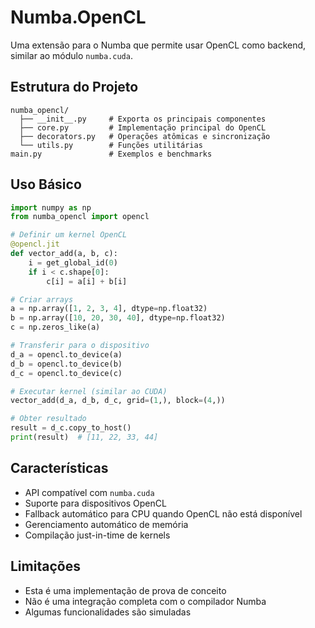 
# Numba.OpenCL

Uma extensão para o Numba que permite usar OpenCL como backend, similar ao módulo `numba.cuda`.

## Estrutura do Projeto

```
numba_opencl/
  ├── __init__.py     # Exporta os principais componentes
  ├── core.py         # Implementação principal do OpenCL
  ├── decorators.py   # Operações atômicas e sincronização
  └── utils.py        # Funções utilitárias
main.py               # Exemplos e benchmarks
```

## Uso Básico

```python
import numpy as np
from numba_opencl import opencl

# Definir um kernel OpenCL
@opencl.jit
def vector_add(a, b, c):
    i = get_global_id(0)
    if i < c.shape[0]:
        c[i] = a[i] + b[i]

# Criar arrays
a = np.array([1, 2, 3, 4], dtype=np.float32)
b = np.array([10, 20, 30, 40], dtype=np.float32)
c = np.zeros_like(a)

# Transferir para o dispositivo
d_a = opencl.to_device(a)
d_b = opencl.to_device(b)
d_c = opencl.to_device(c)

# Executar kernel (similar ao CUDA)
vector_add(d_a, d_b, d_c, grid=(1,), block=(4,))

# Obter resultado
result = d_c.copy_to_host()
print(result)  # [11, 22, 33, 44]
```

## Características

- API compatível com `numba.cuda`
- Suporte para dispositivos OpenCL
- Fallback automático para CPU quando OpenCL não está disponível
- Gerenciamento automático de memória
- Compilação just-in-time de kernels

## Limitações

- Esta é uma implementação de prova de conceito
- Não é uma integração completa com o compilador Numba
- Algumas funcionalidades são simuladas
